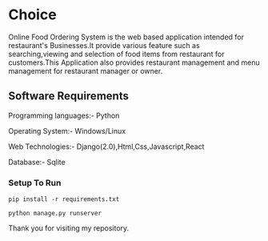 # Choice

Online Food Ordering System is the web based application intended for restaurant's Businesses.It provide various feature such as searching,viewing and selection of food items from restaurant for customers.This Application also provides restaurant management and menu management for restaurant manager or owner.

## Software Requirements

Programming languages:- Python

Operating System:- Windows/Linux

Web Technologies:- Django(2.0),Html,Css,Javascript,React

Database:- Sqlite

### Setup To Run

```
pip install -r requirements.txt
```

```
python manage.py runserver
```

Thank you for visiting my repository.
